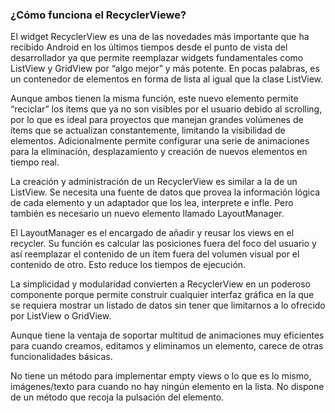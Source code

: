 ### ¿Cómo funciona el RecyclerViewe?

El widget RecyclerView es una de las novedades más importante que ha recibido Android en los últimos tiempos desde el punto de vista del desarrollador ya que permite reemplazar widgets fundamentales como ListView y GridView por “algo mejor” y más potente. En pocas palabras, es un contenedor de elementos en forma de lista al igual que la clase ListView. 

Aunque ambos tienen la misma función, este nuevo elemento permite “reciclar” los ítems que ya no son visibles por el usuario debido al scrolling, por lo que es ideal para proyectos que manejan grandes volúmenes de ítems que se actualizan constantemente, limitando la visibilidad de elementos. Adicionalmente permite configurar una serie de animaciones para la eliminación, desplazamiento y creación de nuevos elementos en tiempo real.

La creación y administración de un RecyclerView es similar a la de un ListView. Se necesita una fuente de datos que provea la información lógica de cada elemento y un adaptador que los lea, interprete e infle. Pero también es necesario un nuevo elemento llamado LayoutManager.

El LayoutManager es el encargado de añadir y reusar los views en el recycler. Su función es calcular las posiciones fuera del foco del usuario y así reemplazar el contenido de un ítem fuera del volumen visual por el contenido de otro. Esto reduce los tiempos de ejecución.

La simplicidad y modularidad convierten a RecyclerView en un poderoso componente porque permite construir cualquier interfaz gráfica en la que se requiera mostrar un listado de datos sin tener que limitarnos a lo ofrecido por ListView o GridView.

Aunque tiene la ventaja de soportar multitud de animaciones muy eficientes para cuando creamos, editamos y eliminamos un elemento, carece de otras funcionalidades básicas.

No tiene un método para implementar empty views o lo que es lo mismo, imágenes/texto para cuando no hay ningún elemento en la lista. No dispone de un método que recoja la pulsación del elemento. 




